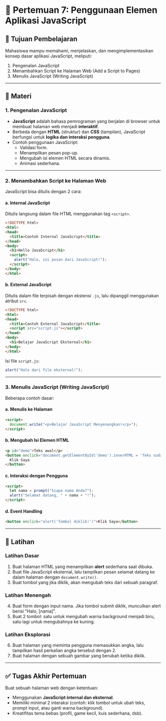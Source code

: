 # 📘 Pertemuan 7: Penggunaan Elemen Aplikasi JavaScript

## 🎯 Tujuan Pembelajaran
Mahasiswa mampu memahami, menjelaskan, dan mengimplementasikan konsep dasar aplikasi JavaScript, meliputi:
1. Pengenalan JavaScript  
2. Menambahkan Script ke Halaman Web (Add a Script to Pages)  
3. Menulis JavaScript (Writing JavaScript)  

---

## 📝 Materi

### 1. Pengenalan JavaScript
- **JavaScript** adalah bahasa pemrograman yang berjalan di browser untuk membuat halaman web menjadi **interaktif**.  
- Berbeda dengan **HTML** (struktur) dan **CSS** (tampilan), JavaScript berfungsi untuk **logika dan interaksi pengguna**.  
- Contoh penggunaan JavaScript:
  - Validasi form.
  - Menampilkan pesan pop-up.
  - Mengubah isi elemen HTML secara dinamis.
  - Animasi sederhana.

---

### 2. Menambahkan Script ke Halaman Web
JavaScript bisa ditulis dengan 2 cara:

#### a. Internal JavaScript
Ditulis langsung dalam file HTML menggunakan tag `<script>`.
```html
<!DOCTYPE html>
<html>
<head>
  <title>Contoh Internal JavaScript</title>
</head>
<body>
  <h1>Hello JavaScript</h1>
  <script>
    alert("Halo, ini pesan dari JavaScript!");
  </script>
</body>
</html>
```

#### b. External JavaScript
Ditulis dalam file terpisah dengan ekstensi `.js`, lalu dipanggil menggunakan atribut `src`.
```html
<!DOCTYPE html>
<html>
<head>
  <title>Contoh External JavaScript</title>
  <script src="script.js"></script>
</head>
<body>
  <h1>Belajar JavaScript Eksternal</h1>
</body>
</html>
```

Isi file `script.js`:
```javascript
alert("Halo dari file eksternal!");
```

---

### 3. Menulis JavaScript (Writing JavaScript)

Beberapa contoh dasar:

#### a. Menulis ke Halaman
```html
<script>
  document.write("<p>Belajar JavaScript Menyenangkan!</p>");
</script>
```

#### b. Mengubah Isi Elemen HTML
```html
<p id="demo">Teks awal</p>
<button onclick="document.getElementById('demo').innerHTML = 'Teks sudah berubah!'">
  Klik Saya
</button>
```

#### c. Interaksi dengan Pengguna
```html
<script>
  let nama = prompt("Siapa nama Anda?");
  alert("Selamat datang, " + nama + "!");
</script>
```

#### d. Event Handling
```html
<button onclick="alert('Tombol diklik!')">Klik Saya</button>
```

---

## 🧩 Latihan

### Latihan Dasar
1. Buat halaman HTML yang menampilkan **alert** sederhana saat dibuka.  
2. Buat file JavaScript eksternal, lalu tampilkan pesan selamat datang ke dalam halaman dengan `document.write()`.  
3. Buat tombol yang jika diklik, akan mengubah teks dari sebuah paragraf.

### Latihan Menengah
4. Buat form dengan input nama. Jika tombol submit diklik, munculkan alert berisi "Halo, [nama]".  
5. Buat 2 tombol: satu untuk mengubah warna background menjadi biru, satu lagi untuk mengubahnya ke kuning.

### Latihan Eksplorasi
6. Buat halaman yang meminta pengguna memasukkan angka, lalu tampilkan hasil perkalian angka tersebut dengan 2.  
7. Buat halaman dengan sebuah gambar yang berubah ketika diklik.  

---

## ✅ Tugas Akhir Pertemuan
Buat sebuah halaman web dengan ketentuan:
- Menggunakan **JavaScript internal dan eksternal**.  
- Memiliki minimal 2 interaksi (contoh: klik tombol untuk ubah teks, prompt input, atau ganti warna background).  
- Kreatifitas tema bebas (profil, game kecil, kuis sederhana, dsb).  
